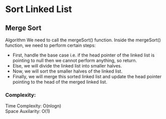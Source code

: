 # Sort Linked List

## Merge Sort
Algorithm
We need to call the mergeSort() function. Inside the mergeSort() function, we need to perform certain steps:

* First, handle the base case i.e. if the head pointer of the linked list is pointing to null then we cannot perform anything, so return.
* Else, we will divide the linked list into smaller halves.
* Now, we will sort the smaller halves of the linked list.
* Finally, we will merge this sorted linked list and update the head pointer pointing to the head of the merged linked list.

### Complexity: 
Time Complexity: O(nlogn) <br>
Space Auxilarity: O(1)

